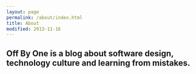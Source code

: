 ```yaml
---
layout: page
permalink: /about/index.html
title: About
modified: 2013-11-16
---
```


## Off By One is a blog about software design, technology culture and learning from mistakes.

